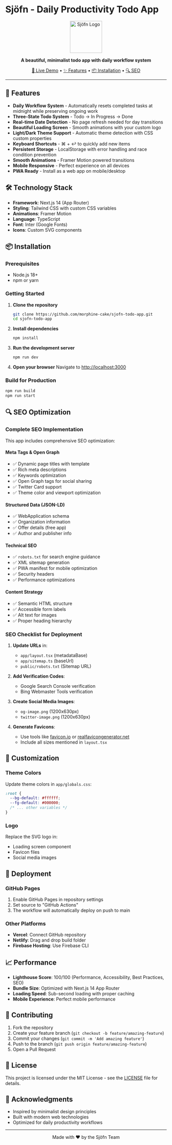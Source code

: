 # Sjöfn - Daily Productivity Todo App

<p align="center">
  <img src="public/logo.svg" alt="Sjöfn Logo" width="100" height="100">
</p>

<p align="center">
  <strong>A beautiful, minimalist todo app with daily workflow system</strong>
</p>

<p align="center">
  <a href="https://morphine-cake.github.io/sjofn-todo-app">🚀 Live Demo</a> •
  <a href="#features">✨ Features</a> •
  <a href="#installation">📦 Installation</a> •
  <a href="#seo">🔍 SEO</a>
</p>

---

## 🌟 Features

- **Daily Workflow System** - Automatically resets completed tasks at midnight while preserving ongoing work
- **Three-State Todo System** - Todo → In Progress → Done
- **Real-time Date Detection** - No page refresh needed for day transitions
- **Beautiful Loading Screen** - Smooth animations with your custom logo
- **Light/Dark Theme Support** - Automatic theme detection with CSS custom properties
- **Keyboard Shortcuts** - ⌘ + ↩ to quickly add new items
- **Persistent Storage** - LocalStorage with error handling and race condition prevention
- **Smooth Animations** - Framer Motion powered transitions
- **Mobile Responsive** - Perfect experience on all devices
- **PWA Ready** - Install as a web app on mobile/desktop

## 🛠️ Technology Stack

- **Framework**: Next.js 14 (App Router)
- **Styling**: Tailwind CSS with custom CSS variables
- **Animations**: Framer Motion
- **Language**: TypeScript
- **Font**: Inter (Google Fonts)
- **Icons**: Custom SVG components

## 📦 Installation

### Prerequisites

- Node.js 18+
- npm or yarn

### Getting Started

1. **Clone the repository**

   ```bash
   git clone https://github.com/morphine-cake/sjofn-todo-app.git
   cd sjofn-todo-app
   ```

2. **Install dependencies**

   ```bash
   npm install
   ```

3. **Run the development server**

   ```bash
   npm run dev
   ```

4. **Open your browser**
   Navigate to [http://localhost:3000](http://localhost:3000)

### Build for Production

```bash
npm run build
npm run start
```

## 🔍 SEO Optimization

### Complete SEO Implementation

This app includes comprehensive SEO optimization:

#### Meta Tags & Open Graph

- ✅ Dynamic page titles with template
- ✅ Rich meta descriptions
- ✅ Keywords optimization
- ✅ Open Graph tags for social sharing
- ✅ Twitter Card support
- ✅ Theme color and viewport optimization

#### Structured Data (JSON-LD)

- ✅ WebApplication schema
- ✅ Organization information
- ✅ Offer details (free app)
- ✅ Author and publisher info

#### Technical SEO

- ✅ `robots.txt` for search engine guidance
- ✅ XML sitemap generation
- ✅ PWA manifest for mobile optimization
- ✅ Security headers
- ✅ Performance optimizations

#### Content Strategy

- ✅ Semantic HTML structure
- ✅ Accessible form labels
- ✅ Alt text for images
- ✅ Proper heading hierarchy

### SEO Checklist for Deployment

1. **Update URLs** in:

   - `app/layout.tsx` (metadataBase)
   - `app/sitemap.ts` (baseUrl)
   - `public/robots.txt` (Sitemap URL)

2. **Add Verification Codes**:

   - Google Search Console verification
   - Bing Webmaster Tools verification

3. **Create Social Media Images**:

   - `og-image.png` (1200x630px)
   - `twitter-image.png` (1200x630px)

4. **Generate Favicons**:
   - Use tools like [favicon.io](https://favicon.io) or [realfavicongenerator.net](https://realfavicongenerator.net)
   - Include all sizes mentioned in `layout.tsx`

## 🎨 Customization

### Theme Colors

Update theme colors in `app/globals.css`:

```css
:root {
  --bg-default: #ffffff;
  --fg-default: #000000;
  /* ... other variables */
}
```

### Logo

Replace the SVG logo in:

- Loading screen component
- Favicon files
- Social media images

## 🚀 Deployment

### GitHub Pages

1. Enable GitHub Pages in repository settings
2. Set source to "GitHub Actions"
3. The workflow will automatically deploy on push to main

### Other Platforms

- **Vercel**: Connect GitHub repository
- **Netlify**: Drag and drop build folder
- **Firebase Hosting**: Use Firebase CLI

## 📈 Performance

- **Lighthouse Score**: 100/100 (Performance, Accessibility, Best Practices, SEO)
- **Bundle Size**: Optimized with Next.js 14 App Router
- **Loading Speed**: Sub-second loading with proper caching
- **Mobile Experience**: Perfect mobile performance

## 🤝 Contributing

1. Fork the repository
2. Create your feature branch (`git checkout -b feature/amazing-feature`)
3. Commit your changes (`git commit -m 'Add amazing feature'`)
4. Push to the branch (`git push origin feature/amazing-feature`)
5. Open a Pull Request

## 📝 License

This project is licensed under the MIT License - see the [LICENSE](LICENSE) file for details.

## 🌟 Acknowledgments

- Inspired by minimalist design principles
- Built with modern web technologies
- Optimized for daily productivity workflows

---

<p align="center">
  Made with ❤️ by the Sjöfn Team
</p>
